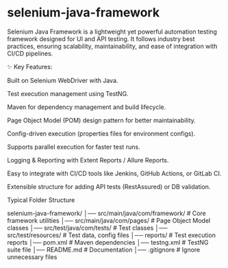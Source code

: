 # selenium-java-framework
Selenium Java Framework is a lightweight yet powerful automation testing framework designed for UI and API testing.
It follows industry best practices, ensuring scalability, maintainability, and ease of integration with CI/CD pipelines.

✨ Key Features:

Built on Selenium WebDriver with Java.

Test execution management using TestNG.

Maven for dependency management and build lifecycle.

Page Object Model (POM) design pattern for better maintainability.

Config-driven execution (properties files for environment configs).

Supports parallel execution for faster test runs.

Logging & Reporting with Extent Reports / Allure Reports.

Easy to integrate with CI/CD tools like Jenkins, GitHub Actions, or GitLab CI.

Extensible structure for adding API tests (RestAssured) or DB validation.


Typical Folder Structure

selenium-java-framework/
│── src/main/java/com/framework/        # Core framework utilities
│── src/main/java/com/pages/            # Page Object Model classes
│── src/test/java/com/tests/            # Test classes
│── src/test/resources/                 # Test data, config files
│── reports/                            # Test execution reports
│── pom.xml                             # Maven dependencies
│── testng.xml                          # TestNG suite file
│── README.md                           # Documentation
│── .gitignore                          # Ignore unnecessary files

